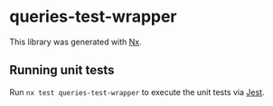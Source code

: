 # queries-test-wrapper

This library was generated with [Nx](https://nx.dev).

## Running unit tests

Run `nx test queries-test-wrapper` to execute the unit tests via [Jest](https://jestjs.io).
